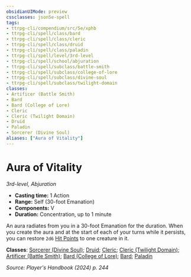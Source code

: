 ```yaml
---
obsidianUIMode: preview
cssclasses: json5e-spell
tags:
- ttrpg-cli/compendium/src/5e/xphb
- ttrpg-cli/spell/class/bard
- ttrpg-cli/spell/class/cleric
- ttrpg-cli/spell/class/druid
- ttrpg-cli/spell/class/paladin
- ttrpg-cli/spell/level/3rd-level
- ttrpg-cli/spell/school/abjuration
- ttrpg-cli/spell/subclass/battle-smith
- ttrpg-cli/spell/subclass/college-of-lore
- ttrpg-cli/spell/subclass/divine-soul
- ttrpg-cli/spell/subclass/twilight-domain
classes:
- Artificer (Battle Smith)
- Bard
- Bard (College of Lore)
- Cleric
- Cleric (Twilight Domain)
- Druid
- Paladin
- Sorcerer (Divine Soul)
aliases: ["Aura of Vitality"]
---
```

# Aura of Vitality
*3rd-level, Abjuration*  


- **Casting time:** 1 Action
- **Range:** Self (30-foot Emanation)
- **Components:** V
- **Duration:** Concentration, up to 1 minute

An aura radiates from you in a 30-foot Emanation for the duration. When you create the aura and at the start of each of your turns while it persists, you can restore `2d6` [Hit Points](2-Mechanics/CLI/rules/variant-rules/hit-points-xphb.md) to one creature in it.

**Classes**: [Sorcerer (Divine Soul)](2-Mechanics/CLI/lists/list-spells-classes-sorcerer-xphb-divine-soul-xge.md "subclass=XGE;class=XPHB"); [Druid](2-Mechanics/CLI/lists/list-spells-classes-druid.md); [Cleric](2-Mechanics/CLI/lists/list-spells-classes-cleric.md); [Cleric (Twilight Domain)](2-Mechanics/CLI/lists/list-spells-classes-cleric-xphb-twilight-domain-tce.md "subclass=TCE;class=XPHB"); [Artificer (Battle Smith)](2-Mechanics/CLI/lists/list-spells-classes-artificer-battle-smith-tce.md "subclass=TCE;class=TCE"); [Bard (College of Lore)](2-Mechanics/CLI/lists/list-spells-classes-bard-xphb-college-of-lore-xphb.md "subclass=XPHB;class=XPHB"); [Bard](2-Mechanics/CLI/lists/list-spells-classes-bard.md); [Paladin](2-Mechanics/CLI/lists/list-spells-classes-paladin.md)

*Source: Player's Handbook (2024) p. 244*